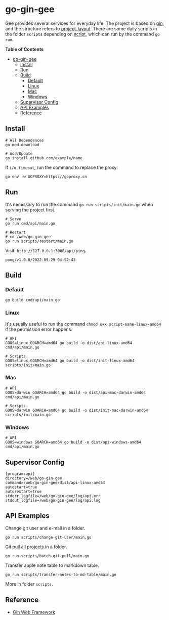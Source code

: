 # go-gin-gee

Gee provides several services for everyday life. The project is based on [gin](https://github.com/gin-gonic/gin), and the structure refers to [project-layout](https://github.com/golang-standards/project-layout). There are some daily scripts in the folder `scripts` depending on [script](https://github.com/bitfield/script), which can run by the command `go run`.

**Table of Contents**

- [go-gin-gee](#go-gin-gee)
  - [Install](#install)
  - [Run](#run)
  - [Build](#build)
    - [Default](#default)
    - [Linux](#linux)
    - [Mac](#mac)
    - [Windows](#windows)
  - [Supervisor Config](#supervisor-config)
  - [API Examples](#api-examples)
  - [Reference](#reference)

## Install

```
# All Dependences
go mod download

# Add/Update
go install github.com/example/name
```

If `i/o timeout`, run the command to replace the proxy: 

```
go env -w GOPROXY=https://goproxy.cn
```

## Run

It's necessary to run the command `go run scripts/init/main.go` when serving the project first.

```
# Serve
go run cmd/api/main.go

# Restart
# cd /web/go-gin-gee
go run scripts/restart/main.go
```

Visit: `http://127.0.0.1:3000/api/ping`.

```
pong/v1.0.0/2022-09-29 04:52:43
```

## Build

### Default

```
go build cmd/api/main.go
```

### Linux

It's usually useful to run the command `chmod u+x script-name-linux-amd64` if the permission error happens.

```
# API
GOOS=linux GOARCH=amd64 go build -o dist/api-linux-amd64 cmd/api/main.go

# Scripts
GOOS=linux GOARCH=amd64 go build -o dist/init-linux-amd64 scripts/init/main.go
```

### Mac

```
# API
GOOS=darwin GOARCH=amd64 go build -o dist/api-mac-darwin-amd64 cmd/api/main.go

# Scripts
GOOS=darwin GOARCH=amd64 go build -o dist/init-mac-darwin-amd64 scripts/init/main.go
```

### Windows

```
# API
GOOS=windows GOARCH=amd64 go build -o dist/api-windows-amd64 cmd/api/main.go
```

## Supervisor Config

```
[program:api]
directory=/web/go-gin-gee
command=/web/go-gin-gee/dist/api-linux-amd64
autostart=true
autorestart=true
stderr_logfile=/web/go-gin-gee/log/api.err
stdout_logfile=/web/go-gin-gee/log/api.log
```

## API Examples


Change git user and e-mail in a folder.

```
go run scripts/change-git-user/main.go
```

Git pull all projects in a folder.

```
go run scripts/batch-git-pull/main.go
```

Transfer apple note table to markdown table. 

```
go run scripts/transfer-notes-to-md-table/main.go
```

More in folder `scripts`.

## Reference

- [Gin Web Framework](https://github.com/gin-gonic/gin)
